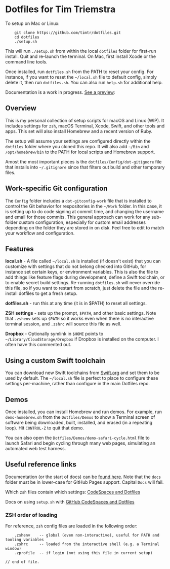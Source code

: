 # Dotfiles for Tim Triemstra

To setup on Mac or Linux:

```shell
    git clone https://github.com/timtr/dotfiles.git
    cd dotfiles
    ./setup.sh
```

This will run `./setup.sh` from within the local `dotfiles` folder for first-run install. Quit and re-launch the terminal. On Mac, first install Xcode or the command line tools.

Once installed, run `dotfiles.sh` from the PATH to reset your config. For instance, if you want to reset the `~/local.sh` file to default config, simply delete it, then run `dotfiles.sh`. You can also run `help.sh` for additional help.

Documentation is a work in progress. [See a preview](https://timtr.github.io/dotfiles/):


## Overview

This is my personal collection of setup scripts for macOS and Linux (WIP). It includes settings for `zsh`, macOS Terminal, Xcode, Swift, and other tools and apps. This set will also install Homebrew and a recent version of Ruby.

The setup will assume your settings are configured directly within the `dotfiles` folder where you cloned this repo. It will also add `~/Bin` and `/opt/homebrew/bin` to the PATH for local scripts and Homebrew support.

Amost the most important pieces is the `dotfiles/Config/dot-gitignore` file that installs into `~/.gitignore` since that filters out build and other temporary files.


## Work-specific Git configuration

The `Config` folder includes a `dot-gitconfig-work` file that is installed to control the Git behavior for respositories in the `~/Work` folder. In this case, it is setting up to do code signing at commit time, and changing the username and email for those commits. This general approach can work for any sub-folder custom configuration, especially for custom email addresses depending on the folder they are stored in on disk. Feel free to edit to match your workflow and configuration.


## Features

**local.sh** - A file called `~/local.sh` is installed (if doesn't exist) that you can customize with settings that do not belong checked into GitHub, for instance set certain keys, or environment variables. This is also the file to add things like feature flags during development, define a Swift toolchain, or to enable secret build settings. Re-running `dotfiles.sh` will never override this file, so if you want to restart from scratch, just delete the file and the re-install dotfiles to get a fresh setup.

**dotfiles.sh** - run this at any time (it is in $PATH) to reset all settings.

**ZSH settings** - sets up the prompt, `$PATH`, and other basic settings. Note that `.zshenv` sets up `$PATH` so it works even when there is no interactive terminal session, and `.zshrc` will source this file as well.

**Dropbox** - Optionally symlink in `$HOME` points to `~/Library/CloudStorage/Dropbox` if Dropbox is installed on the computer. I often have this commented out.


## Using a custom Swift toolchain

You can download new Swift toolchains from [Swift.org](https://swift.org/download/#snapshots) and set them to be used by default.  The `~/local.sh` file is perfect to place to configure these settings per-machine, rather than configure in the main Dotfiles repo.

## Demos

Once installed, you can install Homebrew and run demos. For example, run `demo-homebrew.sh` from the `Dotfiles/Demos` to show a Terminal screen of software being downloaded, built, installed, and erased (in a repeating loop). Hit `CONTROL-Z` to quit that demo.

You can also open the `Dotfiles/Demos/demo-safari-cycle.html` file to launch Safari and begin cycling through many web pages, simulating an automated web test harness.


## Useful reference links

Documentation (or the start of docs) can be [found here](https://timtr.github.io/Dotfiles/docs/). Note that the `docs` folder must be in lower-case for GitHub Pages support. Capital `Docs` will fail.

Which `zsh` files contain which settings: [CodeSpaces and Dotfiles](https://unix.stackexchange.com/questions/71253/what-should-shouldnt-go-in-zshenv-zshrc-zlogin-zprofile-zlogout)

Docs on using `setup.sh` with [GitHub CodeSpaces and Dotfiles](https://docs.github.com/en/codespaces/customizing-your-codespace/personalizing-codespaces-for-your-account)


### ZSH order of loading

For reference, `zsh` config files are loaded in the following order:

``` shell
    .zshenv    -- global (even non-interactive), useful for PATH and tooling variables
    .zshrc     -- loaded from the interactive shell (e.g. a Terminal window)
    .zprofile  -- if login (not using this file in current setup)
```

`// end of file.`
